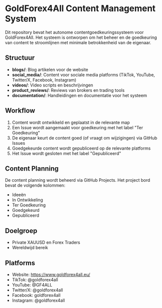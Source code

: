# GoldForex4All Content Management System

Dit repository bevat het autonome contentgoedkeuringssysteem voor GoldForex4All. Het systeem is ontworpen om het beheer en de goedkeuring van content te stroomlijnen met minimale betrokkenheid van de eigenaar.

## Structuur

- **blogs/**: Blog artikelen voor de website
- **social_media/**: Content voor sociale media platforms (TikTok, YouTube, Twitter/X, Facebook, Instagram)
- **videos/**: Video scripts en beschrijvingen
- **product_reviews/**: Reviews van brokers en trading tools
- **documentation/**: Handleidingen en documentatie voor het systeem

## Workflow

1. Content wordt ontwikkeld en geplaatst in de relevante map
2. Een Issue wordt aangemaakt voor goedkeuring met het label "Ter Goedkeuring"
3. De eigenaar keurt de content goed (of vraagt om wijzigingen) via GitHub Issues
4. Goedgekeurde content wordt gepubliceerd op de relevante platforms
5. Het Issue wordt gesloten met het label "Gepubliceerd"

## Content Planning

De content planning wordt beheerd via GitHub Projects. Het project bord bevat de volgende kolommen:
- Ideeën
- In Ontwikkeling
- Ter Goedkeuring
- Goedgekeurd
- Gepubliceerd

## Doelgroep

- Private XAUUSD en Forex Traders
- Wereldwijd bereik

## Platforms

- Website: https://www.goldforex4all.eu/
- TikTok: @goldforex4all
- YouTube: @GF4ALL
- Twitter/X: @goldforex4all
- Facebook: goldforex4all
- Instagram: @goldforex4all
